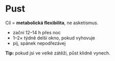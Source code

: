 # Pust

Cíl = **metabolická flexibilita**, ne asketismus.

- začni 12–14 h přes noc
- 1–2× týdně delší okno, pokud vyhovuje
- pij, spánek nepodřezávej

**Tip:** pokud jsi ve velké zátěži, půst klidně vynech.
